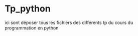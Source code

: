 # Tp_python
ici sont déposer tous les fichiers des différents tp du cours du programmation en python
